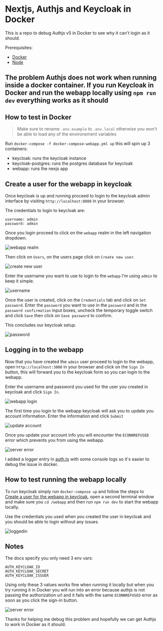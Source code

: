 # Nextjs, Authjs and Keycloak in Docker

This is a repo to debug Authjs v5 in Docker to see why it can't login as it should.

Prerequisites:

- [Docker](https://www.docker.com/products/docker-desktop/)
- [Node](https://nodejs.org/en/download/package-manager)

## The problem Authjs does not work when running inside a docker container. If you run Keycloak in Docker and run the webapp locally using `npm run dev` everything works as it should

## How to test in Docker

> Make sure to rename `.env.example` to `.env.local` otherwise you won't be able to load any of the environement variables

Run `docker-compose -f docker-compose-webapp.yml up` this will spin up 3 containers:

- keycloak: runs the keycloak instance
- keycloak-postgres: runs the postgres database for keycloak
- webapp: runs the nexjs app

## Create a user for the webapp in keycloak

Once keycloak is up and running proceed to login to the keycloak admin interface by visiting `http://localhost:8080` in your browser.

The credentials to login to keycloak are:

```
username: admin
password: admin
```

Once you login proceed to click on the `webapp` realm in the left navigation dropdown.

![webapp realm](./webapp/public/webapp-realm.png)

Then click on `Users`, on the users page click on `Create new user`.

![create new user](./webapp/public/create-new-user.png)

Enter the username you want to use to login to the `webapp` I'm using `admin` to keep it simple.

![username](./webapp/public/username.png)

Once the user is created, click on the `Credentials` tab and click on `Set password`. Enter the `password` you want to use in the `password` and in the `password confirmation` input boxes, uncheck the temporary toggle switch and click `Save` then click on `Save password` to confirm.

This concludes our keycloak setup.

![password](./webapp/public/password.png)

## Logging in to the webapp

Now that you have created the `admin` user proceed to login to the webapp, open `http://localhost:3000` in your browser and click on the `Sign In` button, this will forward you to the keycloak form so you can login to the webapp.

Enter the username and password you used for the user you created in keycloak and click `Sign In`.

![webapp login](./webapp/public/login.png)

The first time you login to the webapp keycloak will ask you to update you account information. Enter the information and click `Submit`

![update account](./webapp/public/update-account.png)

Once you update your account info you will encounter the `ECONNREFUSED` error which prevents you from using the webapp.

![server error](./webapp/public/server-error.png)

I added a logger entry in [auth.ts](./webapp/auth.ts#L21) with some console logs so it's easier to debug the issue in docker.

## How to test running the webapp locally

To run keycloak simply run `docker-compose up` and follow the steps to [Create a user for the webapp in keycloak](#create-a-user-for-the-webapp-in-keycloak), open a second terminal window and make sure you `cd /webapp` and then run `npm run dev` to start the webapp locally.

Use the credentials you used when you created the user in keycloak and you should be able to login without any issues.

![loggedin](./webapp/public/loggedin.png)

## Notes

The docs specify you only need 3 env vars:

```
AUTH_KEYCLOAK_ID
AUTH_KEYCLOAK_SECRET
AUTH_KEYCLOAK_ISSUER
```

Using only these 3 values works fine when running it locally but when you try running it in Docker you will run into an error because authjs is not passing the authorization url and it fails with the same `ECONNREFUSED` error as soon as you click the sign-in button.

![server error](./webapp/public/server-error.png)

Thanks for helping me debug this problem and hopefully we can get Authjs to work in Docker as it should.
